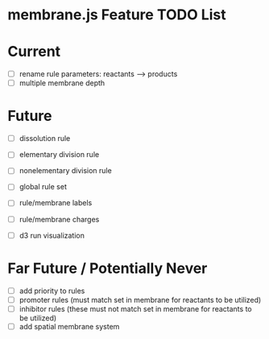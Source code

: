 membrane.js Feature TODO List
======================

# Current
- [ ] rename rule parameters: reactants --> products
- [ ] multiple membrane depth

# Future
- [ ] dissolution rule
- [ ] elementary division rule
- [ ] nonelementary division rule
- [ ] global rule set
- [ ] rule/membrane labels
- [ ] rule/membrane charges

- [ ] d3 run visualization

# Far Future / Potentially Never
- [ ] add priority to rules
- [ ] promoter rules (must match set in membrane for reactants to be utilized)
- [ ] inhibitor rules (these must not match set in membrane for reactants to be utilized)
- [ ] add spatial membrane system
